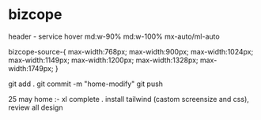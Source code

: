 # bizcope
header - service hover md:w-90% md:w-100% mx-auto/ml-auto

bizcope-source-{
    max-width:768px;
    max-width:900px;
    max-width:1024px;
    max-width:1149px;
    max-width:1200px;
    max-width:1328px;
    max-width:1749px;
}

git add .
git commit -m "home-modify"
git push


25 may home :- xl complete . install tailwind (castom screensize and css), review all design